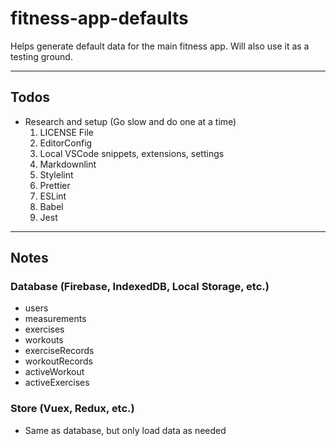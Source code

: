 # fitness-app-defaults

Helps generate default data for the main fitness app. Will also use it as a testing ground.

---

## Todos

- Research and setup (Go slow and do one at a time)
  1. LICENSE File
  1. EditorConfig
  1. Local VSCode snippets, extensions, settings
  1. Markdownlint
  1. Stylelint
  1. Prettier
  1. ESLint
  1. Babel
  1. Jest

---

## Notes

### Database (Firebase, IndexedDB, Local Storage, etc.)

- users
- measurements
- exercises
- workouts
- exerciseRecords
- workoutRecords
- activeWorkout
- activeExercises

### Store (Vuex, Redux, etc.)

- Same as database, but only load data as needed
